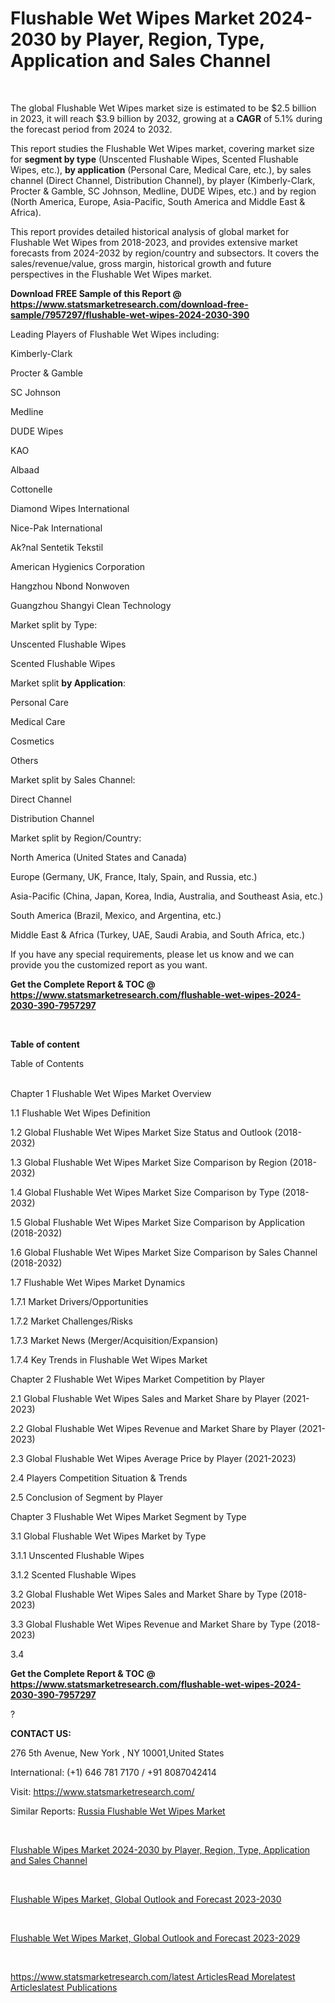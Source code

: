 <h1>Flushable Wet Wipes Market 2024-2030 by Player, Region, Type, Application and Sales Channel</h1><br/><p>The global Flushable Wet Wipes market size is estimated to be $2.5 billion in 2023, it will reach $3.9 billion by 2032, growing at a <strong>CAGR</strong> of 5.1% during the forecast period from 2024 to 2032.</p>
 
 
 
 <p>This report studies the Flushable Wet Wipes market, covering market size for <strong>segment by type</strong> (Unscented Flushable Wipes, Scented Flushable Wipes, etc.), <strong>by application</strong> (Personal Care, Medical Care, etc.), by sales channel (Direct Channel, Distribution Channel), by player (Kimberly-Clark, Procter & Gamble, SC Johnson, Medline, DUDE Wipes, etc.) and by region (North America, Europe, Asia-Pacific, South America and Middle East & Africa).</p>
 
 
 
 <p>This report provides detailed historical analysis of global market for Flushable Wet Wipes from 2018-2023, and provides extensive market forecasts from 2024-2032 by region/country and subsectors. It covers the sales/revenue/value, gross margin, historical growth and future perspectives in the Flushable Wet Wipes market.</p>
 
 
 
 <p><strong>Download FREE Sample of this Report @ <a href="https://www.statsmarketresearch.com/download-free-sample/7957297/flushable-wet-wipes-2024-2030-390">https://www.statsmarketresearch.com/download-free-sample/7957297/flushable-wet-wipes-2024-2030-390</a></strong></p>
 
 
 
 <p>Leading Players of Flushable Wet Wipes including:</p>
 
 
 
 <p>Kimberly-Clark</p>
 
 
 
 <p>Procter & Gamble</p>
 
 
 
 <p>SC Johnson</p>
 
 
 
 <p>Medline</p>
 
 
 
 <p>DUDE Wipes</p>
 
 
 
 <p>KAO</p>
 
 
 
 <p>Albaad</p>
 
 
 
 <p>Cottonelle</p>
 
 
 
 <p>Diamond Wipes International</p>
 
 
 
 <p>Nice-Pak International</p>
 
 
 
 <p>Ak?nal Sentetik Tekstil</p>
 
 
 
 <p>American Hygienics Corporation</p>
 
 
 
 <p>Hangzhou Nbond Nonwoven</p>
 
 
 
 <p>Guangzhou Shangyi Clean Technology</p>
 
 
 
 <p>Market split by Type:</p>
 
 
 
 <p>Unscented Flushable Wipes</p>
 
 
 
 <p>Scented Flushable Wipes</p>
 
 
 
 <p>Market split <strong>by Application</strong>:</p>
 
 
 
 <p>Personal Care</p>
 
 
 
 <p>Medical Care</p>
 
 
 
 <p>Cosmetics</p>
 
 
 
 <p>Others</p>
 
 
 
 <p>Market split by Sales Channel:</p>
 
 
 
 <p>Direct Channel</p>
 
 
 
 <p>Distribution Channel</p>
 
 
 
 <p>Market split by Region/Country:</p>
 
 
 
 <p>North America (United States and Canada)</p>
 
 
 
 <p>Europe (Germany, UK, France, Italy, Spain, and Russia, etc.)</p>
 
 
 
 <p>Asia-Pacific (China, Japan, Korea, India, Australia, and Southeast Asia, etc.)</p>
 
 
 
 <p>South America (Brazil, Mexico, and Argentina, etc.)</p>
 
 
 
 <p>Middle East & Africa (Turkey, UAE, Saudi Arabia, and South Africa, etc.)</p>
 
 
 
 <p>If you have any special requirements, please let us know and we can provide you the customized report as you want.</p>
 
 
 
 <div><b>Get the Complete Report & TOC @ <a href="https://www.statsmarketresearch.com/flushable-wet-wipes-2024-2030-390-7957297">https://www.statsmarketresearch.com/flushable-wet-wipes-2024-2030-390-7957297</a></b></div>
 
 
 
 <p><br />
 
 <b>Table of content</b></p>
 
 
 
 <p>Table of Contents<br />
 
 <br />
 
 Chapter 1 Flushable Wet Wipes Market Overview<br />
 
 1.1 Flushable Wet Wipes Definition<br />
 
 1.2 Global Flushable Wet Wipes Market Size Status and Outlook (2018-2032)<br />
 
 1.3 Global Flushable Wet Wipes Market Size Comparison by Region (2018-2032)<br />
 
 1.4 Global Flushable Wet Wipes Market Size Comparison by Type (2018-2032)<br />
 
 1.5 Global Flushable Wet Wipes Market Size Comparison by Application (2018-2032)<br />
 
 1.6 Global Flushable Wet Wipes Market Size Comparison by Sales Channel (2018-2032)<br />
 
 1.7 Flushable Wet Wipes Market Dynamics<br />
 
 1.7.1 Market Drivers/Opportunities<br />
 
 1.7.2 Market Challenges/Risks<br />
 
 1.7.3 Market News (Merger/Acquisition/Expansion)<br />
 
 1.7.4 Key Trends in Flushable Wet Wipes Market<br />
 
 Chapter 2 Flushable Wet Wipes Market Competition by Player<br />
 
 2.1 Global Flushable Wet Wipes Sales and Market Share by Player (2021-2023)<br />
 
 2.2 Global Flushable Wet Wipes Revenue and Market Share by Player (2021-2023)<br />
 
 2.3 Global Flushable Wet Wipes Average Price by Player (2021-2023)<br />
 
 2.4 Players Competition Situation & Trends<br />
 
 2.5 Conclusion of Segment by Player<br />
 
 Chapter 3 Flushable Wet Wipes Market Segment by Type<br />
 
 3.1 Global Flushable Wet Wipes Market by Type<br />
 
 3.1.1 Unscented Flushable Wipes<br />
 
 3.1.2 Scented Flushable Wipes<br />
 
 3.2 Global Flushable Wet Wipes Sales and Market Share by Type (2018-2023)<br />
 
 3.3 Global Flushable Wet Wipes Revenue and Market Share by Type (2018-2023)<br />
 
 3.4</p>
 
 
 
 <div><b>Get the Complete Report & TOC @ <a href="https://www.statsmarketresearch.com/flushable-wet-wipes-2024-2030-390-7957297">https://www.statsmarketresearch.com/flushable-wet-wipes-2024-2030-390-7957297</a></b></div>
 
 
 
 <p>? </p>
 
 
 
 <p><b>CONTACT US:</b><br />
 
 276 5th Avenue, New York , NY 10001,United States<br />
 
 International: (+1) 646 781 7170 / +91 8087042414<br />
 
 Visit: <a href="https://www.statsmarketresearch.com/">https://www.statsmarketresearch.com/</a><br />
 
 Similar Reports: <a href="https://www.statsmarketresearch.com/flushable-wet-wipes-2024-2030-390-7957297">Russia Flushable Wet Wipes Market</a><br />
 
 <br />
 
 <a href="https://www.statsmarketresearch.com/flushable-wet-wipes-2024-2030-390-7957297">Flushable Wipes Market 2024-2030 by Player, Region, Type, Application and Sales Channel</a><br />
 
 <br />
 
 <a href="https://www.statsmarketresearch.com/flushable-wet-wipes-2024-2030-390-7957297">Flushable Wipes Market, Global Outlook and Forecast 2023-2030</a><br />
 
 <br />
 
 <a href="https://www.statsmarketresearch.com/flushable-wet-wipes-2024-2030-390-7957297">Flushable Wet Wipes Market, Global Outlook and Forecast 2023-2029</a><br />
 
 <br />
 
 <a href="https://gyeongbokgung.com">https://www.statsmarketresearch.com/</a><a href="https://hallyeomaritime.com">latest Articles</a><a href="https://jingwansa.com">Read More</a><a href="https://nguoiviet.jp/">latest Articles</a><a href="https://www.intelmarketresearch.com/">latest Publications</a></p>